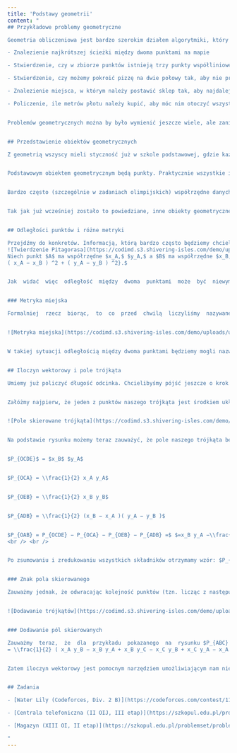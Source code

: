 ```yaml
---
title: 'Podstawy geometrii'
content: "
## Przykładowe problemy geometryczne

Geometria obliczeniowa jest bardzo szerokim działem algorytmiki, który zajmuje się problemami i strukturami danych związanymi z geometrycznymi obiektami (czyli np. punktami w przestrzeni albo wielokątami). Znajduje ona bardzo wiele zastosowań zarówno w zadaniach olimpijskich jak i innych, bardziej życiowych sytuacjach. Do przykładowych problemów geometrycznych możemy zaliczyć:

- Znalezienie najkrótszej ścieżki między dwoma punktami na mapie

- Stwierdzenie, czy w zbiorze punktów istnieją trzy punkty współliniowe

- Stwierdzenie, czy możemy pokroić pizzę na dwie połowy tak, aby nie przeciąć żadnego pomidora, który się na niej znajduje

- Znalezienie miejsca, w którym należy postawić sklep tak, aby najdalej stojący od niego dom był możliwie najbliżej

- Policzenie, ile metrów płotu należy kupić, aby móc nim otoczyć wszystkie nasze ziemniaki.


Problemów geometrycznych można by było wymienić jeszcze wiele, ale zanim przejdziemy do rzeczy skomplikowanych powinniśmy zacząć od pewnych podstaw.


## Przedstawienie obiektów geometrycznych

Z geometrią wszyscy mieli styczność już w szkole podstawowej, gdzie każdy uczył się liczyć pola  trójkątów  i  tym  podobnych  rzeczy.  Jednak  problemy  geometryczne  w  algorytmice  przyjmuje zupełnie inną postać i zanim zabierzemy się za implementację geometrycznych struktur danych, powinniśmy się zastanowić w jaki sposób jesteśmy w stanie przechowywać obiekty geometryczne w przystępny sposób.


Podstawowym obiektem geometrycznym będą punkty. Praktycznie wszystkie inne obiekty geometryczne  będą  definiowane  przy  ich  pomocy.  Punkty  możemy  przechowywać  pamiętając  ich współrzędne  w  układzie  kartezjańskim  (czyli  takim  o  jakim  uczyliśmy  się  na  lekcjach  geometrii analitycznej na matematyce). Zatem każdy punkt będziemy pamiętać jako para liczb $(x, y).$ Może się zdarzyć, że będziemy musieli obsługiwać punkty umieszczone w przestrzeni trójwymiarowej, wtedy zamiast pary liczb będziemy pamiętali trzy liczby.


Bardzo często (szczególnie w zadaniach olimpijskich) współrzędne danych punktów będą całkowite, a zatem możemy je przechowywać w typie int. Jednak nierzadko w wyniku pewnych operacji liczby te przestaną być całkowite (np. punkt przecięcia dwóch odcinków może mieć współrzędne wymierne, nawet gdy oba odcinki miały końce  w  punktach  o  współrzędnych  całkowitych).  Zatem  w  niektórych przypadkach  wymagane będzie użycie typów zmiennoprzecinkowych. Jednakże tak długo jak będziemy w stanie tego uniknąć, będziemy chcieli pamiętać wszystkie możliwe informacje jako liczby całkowite. Warto jeszcze zwrócić  uwagę  na  to,  że  nawet  gdy  współrzędne  naszych  punktów  będą  mieściły  się  w  zakresie zmiennych $32$-bitowych, pewne operacje jakie będziemy na nich wykonywach (np. policzenie pola trójkąta)  będą  wymagały  stosowania  liczb  dużo  większych,  zatem  warto  zawsze  trzymać  nasze punkty w typie $64$-bitowym (jeżeli oczywiście pamięć nam na to pozwala).


Tak jak już wcześniej zostało to powiedziane, inne obiekty geometryczne zazwyczaj mogą być definiowane przy pomocy punktów - odcinek reprezentujemy parą punktów, wielokąt zbiorem punktów itp. Bardzo przydatne podczas implementacji będzie stworzenie własnych typów do trzymania tych danych, na przykład przy pomocy struct w języku $C++.$


## Odległości punktów i różne metryki

Przejdźmy do konkretów. Informacją, którą bardzo często będziemy chcieli znać, będzie odległość między parą punktów. Odległość między parą punktów $A$ i $B$ będzie tożsama z długością odcinka $AB$ ,  czy  też  wartością  jaką  otrzymamy  przykładając  linijkę  miedzy  dwoma  punktami  i  patrząc jakie  daje  ona  wskazanie.  Chcielibyśmy  umieć  policzyć  taką  odległość.  Wykorzystamy  do  tego twierdzenie Pitagorasa:
![Twierdzenie Pitagorasa](https://codimd.s3.shivering-isles.com/demo/uploads/upload_cf6a3c7aa64b0c20107b571ede1b131d.png)
Niech punkt $A$ ma współrzędne $x_A,$ $y_A,$ a $B$ ma współrzędne $x_B,$ $y_B.$ Wtedy na mocy powyższego rysunku  i  twierdzenia  pitagorasa  możemy  stwierdzić,  że  kwadrat  długości  odcinka $AB$ wynosi $( x_A − x_B )^2 + ( y_A − y_B )^2,$  zatem $d ( A, B )$ (tym  symbolem  będziemy  od  teraz  oznaczać  odległość dwóch punktów) wynosi $\\sqrt{
( x_A − x_B ) ^2 + ( y_A − y_B ) ^2}.$


Jak  widać  więc  odległość  między  dwoma  punktami  może  być  niewymierna,  nawet  gdy  oba punkty miały całkowite współrzędne. Jednak, co także widać, kwadrat tej odległości już jest całkowity,  zatem  do  porównania  odległości  między  dwoma  parami  punktów  możemy  porównywać ich  kwadraty,  aby  uciec  od  konieczności  stosowania  typów  zmiennoprzecinkowych.  Jednak  dla współrzędnych $\\leq X$ wartość  ta może wynosić  nawet $X^2,$  stąd musimy pamiętać  o zastosowaniu odpowiednio dużych typów zmiennych.


### Metryka miejska

Formalniej  rzecz  biorąc,  to  co  przed  chwilą  liczyliśmy  nazywane  jest  odległością  w  <b>metryce euklidesowej.</b>  Metryką  w  geometrii  będziemy  nazywać  nic  innego,  jak  sposób  liczenia  odległości między parą punktów. Metryka euklidesowa nie jest jedyną funkcjonalną metryką istniejącą w naszym świecie. Wyobraźmy sobie na przykład, że nasze punkty umieszczone są w wielkim mieście, w którym biegnie nieskończenie wiele ulic, równoległych do osi układu współrzędnych umieszczonych obok siebie w pewnych odstępach.


![Metryka miejska](https://codimd.s3.shivering-isles.com/demo/uploads/upload_fc05f2e496c6cab4a2202a89b5cc0f51.png)


W takiej sytuacji odległością między dwoma punktami będziemy mogli nazwać długość najkrótszej ścieżki między dwoma punktami, która biegnie wzdłuż takich ulic. Taka metryka nazywana jest <b>metryką miejską</b> albo metryką Manhattan, a odległość dwóch punktów wyrażona jest wtedy wzorem: $d_m(A, B) = | x_A − x_B |+| y_A − y_B |.$ My jednak przeważnie będziemy rozwiązywać problemy geometryczne związane z klasyczną metryką, czyli euklidesową.


## Iloczyn wektorowy i pole trójkąta

Umiemy już policzyć długość odcinka. Chcielibyśmy pójść jeszcze o krok dalej i nauczyć się liczyć pole trójkąta na podstawie współrzędnych jego wierzchołków. Jak można się domyślić, żadne wzory znane  nam  z  klasycznej  geometrii  nie  nadają  się  do  przyjemnego  liczenia  pól  trojkątów,  gdyż wymagają one znajdowania długości wysokości, promieni okręgów wpisanych lub też innych, jeszcze bardziej skomplikowanych rzeczy. Chcemy zatem wyprowadzić nowy wzór, który będzie łatwy w implementacji.


Załóżmy najpierw, że jeden z punktów naszego trójkąta jest środkiem układu współrzędnych, czyli jego współrzędne wynoszą $(0,0),$ natomiast dwa pozostałe punkty mają współrzędne dodatnie (oznaczmy te punkty jako $A$ i $B$). Wtedy musimy rozpatrzyć jeden z dwóch przypadków: $1$) większą współrzędną $x$ posiada punkt $B,$ a większą spółrzędną $y$ posiada punkt $A,$ $2$) jeden z tych punktów posiada obie współrzędne większe. Zajmijmy się przypadkiem pierwszym.


![Pole skierowane trójkąta](https://codimd.s3.shivering-isles.com/demo/uploads/upload_f72c6fdadade2454b479d058f776ce94.png)


Na podstawie rysunku możemy teraz zauważyć, że pole naszego trójkąta będzie równe polu dużego prostokąta $OCDE$ pomniejszonemu o pola trzech trójkątów $OCA,$ $OEB$ oraz $ADB:$


$P_{OCDE}$ = $x_B$ $y_A$


$P_{OCA} = \\frac{1}{2} x_A y_A$


$P_{OEB} = \\frac{1}{2} x_B y_B$


$P_{ADB} = \\frac{1}{2} (x_B − x_A )( y_A − y_B )$


$P_{OAB} = P_{OCDE} − P_{OCA} − P_{OEB} − P_{ADB} =$ $=x_B y_A −\\frac{1}{2} x_A y_A −\\frac{1}{2}x_B y_B −\\frac{1}{2} (x_B y_A − x_B y_B − x_A y_A + x_A y_B)$
<br /> <br />


Po zsumowaniu i zredukowaniu wszystkich składników otrzymamy wzór: $P_{OAB} =\\frac{1}{2} (x_B y_A − x_A y_B ).$


### Znak pola skierowanego

Zauważmy jednak, że odwracając kolejność punktów (tzn. licząc z następującego wzoru pole $OBA$) otrzymalibyśmy liczbę przeciwną (np. gdyby pole $OAB$ wynosiło $3,$ to pole $OBA$ wynosiłoby $-3$). Mamy tutaj doczynienie z tak zwanym <b>polem skierowanym.</b> Wartość bezwzględna otrzymanego wyniku zwróci nam pole trójkąta, a znak otrzymanego wyniku określi, czy wprowadziliśmy punkty w kolejności zgodnej z kierunkiem wskazówek zegara, czy też nie. W przypadku $2$), w którym jeden z dwóch punktów ma obie wspołrzędne większe, wzór jaki otrzymamy będzie taki sam. Dowód tego faktu pozostawimy jako ćwiczenie czytelnikowi. Uogólnijmy zatem nasz wzór, by działał dla dowolnych trzech wierzchołów trójkąta.


![Dodawanie trójkątów](https://codimd.s3.shivering-isles.com/demo/uploads/upload_e315a1a6d7999cfd79bff018686de02b.png)


### Dodawanie pól skierowanych

Zauważmy  teraz,  że  dla  przykładu  pokazanego  na  rysunku $P_{ABC} = P_{OAB} + P_{OBC} − P_{OCA}.$  Podobną obserwację możemy poczynić dla dowolnego rozmieszczenia punktów, korzystając z faktu, że wyprowadzony przez nas wcześniej wzór zwracał nam pole skierowane. Skierowane pole trójkąta $XYZ$ oznaczmy jako $P_s (XYZ).$ Jak się okazuje, dla dowolnego rozmieszczenia punktów na płaszczyźnie będzie zachodzić: $P_s ABC = P_s (OAB) + P_s (OBC) + P_s (OCA),$ gdzie $O$ jest środkiem układu współrzędnych (dowód tego faktu nie jest trudny, jest jednak żmudny obliczeniowo, zatem pominiemy go w tym artykule). A zatem możemy tutaj wykorzystać nasz wcześniej wyprowadzony wzór i otrzymać: $$P_s (ABC)
= \\frac{1}{2} ( x_A y_B − x_B y_A + x_B y_C − x_C y_B + x_C y_A − x_A y_C)$$ Wzór ten jest także nazywany iloczynem wektorowym trzech punktów na płaszczyźnie. Oczywiście klasyczny iloczyn wektorowy zdefiniowany jest dla dwóch wektorów w przestrzeni, wzór ten jednak wykazuje z nim pewną analogię i stąd od teraz będziemy używali takiej nazwy do jego określenia. Co więcej, działa on dla dowolnych punktów na płaszczyźnie, nie tylko tych o dodatnich współrzędnych.


Zatem iloczyn wektorowy jest pomocnym narzędziem umożliwiającym nam nie tylko wyliczenie pola trójkąta $( P_{ABC} = |P_s (ABC)|),$ lecz także sprawdzenie, czy trzy punkty są wspołliniowe $(P_s (ABC) = 0 ),$  czy  także  stwierdzenie,  czy  trzy  punkty  zostały  podane  zgodnie  z  kierunkiem wskazówek zegara, czy też nie (znak skierowanego pola). Warto także zauważyć, że wartość iloczynu  wektorowego  dla  całkowitych  punktów  będzie  zawsze  liczbą  całkowitą,  bądź  ułamkiem  o mianowniku równym 2. Stąd dwukrotność tej wartości (a zarazem dwukrotność pola dowolnego trójkąta) zawsze będzie liczbą całkowitą.


## Zadania

- [Water Lily (Codeforces, Div. 2 B)](https://codeforces.com/contest/1199/problem/B)

- [Centrala telefoniczna (II OIJ, III etap)](https://szkopul.edu.pl/problemset/problem/ocGBMr4-sFMy6iEUQ6cZ6gNW/site/?key=statement)

- [Magazyn (XIII OI, II etap)](https://szkopul.edu.pl/problemset/problem/x2ZZyM91jPNcAo2dCXi-glmL/site/?key=statement)

"
---
```

